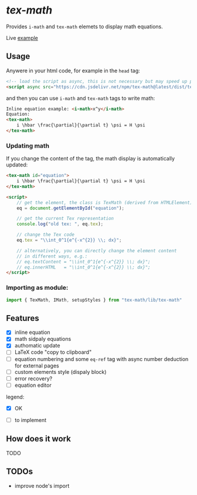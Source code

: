 
# *tex-math*

Provides `i-math` and `tex-math` elemets to display math equations.

Live [example](https://www.lucaciucci99.com/live_examples/tex-math)

## Usage
Anywere in your html code, for example in the `head` tag:
```html
<!-- load the script as async, this is not necessary but may speed up page rendering, remove 'async' if you need to access the elements instantly -->
<script async src="https://cdn.jsdelivr.net/npm/tex-math@latest/dist/tex-math.js"></script>
```
and then you can use `i-math` and `tex-math` tags to write math:
```html
Inline equation example: <i-math>x^y</i-math>
Equation:
<tex-math>
    i \hbar \frac{\partial}{\partial t} \psi = H \psi
</tex-math>
```

### Updating math
If you change the content of the tag, the math display is automatically updated:
```html
<tex-math id="equation">
    i \hbar \frac{\partial}{\partial t} \psi = H \psi
</tex-math>

<script>
    // get the element, the class is TexMath (derived from HTMLElement)
    eq = document.getElementById("equation");

    // get the current Tex representation
    console.log("old tex: ", eq.tex);

    // change the Tex code
    eq.tex = "\\int_0^1{e^{-x^{2}} \\; dx}";

    // alternatively, you can directly change the element content
    // in different ways, e.g.:
    // eq.textContent = "\\int_0^1{e^{-x^{2}} \\; dx}";
    // eq.innerHTML   = "\\int_0^1{e^{-x^{2}} \\; dx}";
</script>
```

### Importing as module:
```typescript
import { TexMath, IMath, setupStyles } from "tex-math/lib/tex-math"
```

## Features
 - [x] inline equation
 - [x] math sidpaly equations
 - [x] authomatic update
 - [ ] LaTeX code "copy to clipboard"
 - [ ] equation numbering and some `eq-ref` tag with async number deduction for external pages
 - [ ] custom elements style (dispaly block)
 - [ ] error recovery?
 - [ ] equation editor

legend:
 - [x] OK
 - [ ] to implement


## How does it work
TODO

## TODOs
 - improve node's import